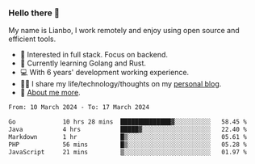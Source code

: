 ### Hello there 👋

My name is Lianbo, I work remotely and enjoy using open source and efficient tools.

- 🔭 Interested in full stack. Focus on backend.
- 🌱 Currently learning Golang and Rust.
- 💻 With 6 years' development working experience.
- ✍🏻 I share my life/technology/thoughts on my [personal blog](https://godruoyi.com).
- 👒 [About me more](https://godruoyi.com/posts/About-godruoyi).

<!--START_SECTION:waka-->

```txt
From: 10 March 2024 - To: 17 March 2024

Go             10 hrs 28 mins  ██████████████▓░░░░░░░░░░   58.45 %
Java           4 hrs           █████▓░░░░░░░░░░░░░░░░░░░   22.40 %
Markdown       1 hr            █▒░░░░░░░░░░░░░░░░░░░░░░░   05.61 %
PHP            56 mins         █▒░░░░░░░░░░░░░░░░░░░░░░░   05.28 %
JavaScript     21 mins         ▒░░░░░░░░░░░░░░░░░░░░░░░░   01.97 %
```

<!--END_SECTION:waka-->
